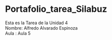 # Portafolio_tarea_Silabuz
Esta es la Tarea de la Unidad 4 <br>
Nombre: Alfredo Alvarado Espinoza <br>
Aula : Aula 5
